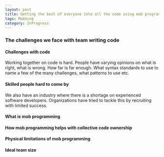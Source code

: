 ```yaml
---
layout: post
title: Getting the best of everyone into all the code using mob programming
tags: Mobbing
category: InProgress
---
```

### The challenges we face with team writing code

#### Challenges with code

Working together on code is hard. People have varying opinions on what is right, what is wrong. How far is far enough. What syntax standards to use to name a few of the many challenges, what patterns to use etc.

#### Skilled people hard to come by

We also have an industry where there is a shortage on experienced software developers. Organizations have tried to tackle this by recruiting with limited success. 



#### What is mob programming

#### How mob programming helps with collective code ownership

#### Physical limitations of mob programming

#### Ideal team size
